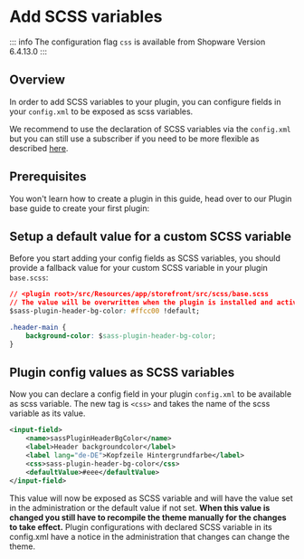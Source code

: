 # Add SCSS variables

::: info
The configuration flag `css` is available from Shopware Version 6.4.13.0
:::

## Overview

In order to add SCSS variables to your plugin, you can configure fields in your `config.xml` to be exposed as scss variables.

We recommend to use the declaration of SCSS variables via the `config.xml` but you can still use a subscriber if you need to be more flexible as described [here](./add-scss-variables-via-subscriber).

## Prerequisites

You won't learn how to create a plugin in this guide, head over to our Plugin base guide to create your first plugin:

<PageRef page="../plugin-base-guide" />

## Setup a default value for a custom SCSS variable

Before you start adding your config fields as SCSS variables, you should provide a fallback value for your custom SCSS variable in your plugin `base.scss`:

```css
// <plugin root>/src/Resources/app/storefront/src/scss/base.scss
// The value will be overwritten when the plugin is installed and activated
$sass-plugin-header-bg-color: #ffcc00 !default;

.header-main {
    background-color: $sass-plugin-header-bg-color;
}
```

## Plugin config values as SCSS variables

Now you can declare a config field in your plugin `config.xml` to be available as scss variable.
The new tag is `<css>` and takes the name of the scss variable as its value.

```xml
<input-field>
    <name>sassPluginHeaderBgColor</name>
    <label>Header backgroundcolor</label>
    <label lang="de-DE">Kopfzeile Hintergrundfarbe</label>
    <css>sass-plugin-header-bg-color</css>
    <defaultValue>#eee</defaultValue>
</input-field>
```

This value will now be exposed as SCSS variable and will have the value set in the administration or the default value if not set. **When this value is changed you still have to recompile the theme manually for the changes to take effect.**
Plugin configurations with declared SCSS variable in its config.xml have a notice in the administration that changes can change the theme.
